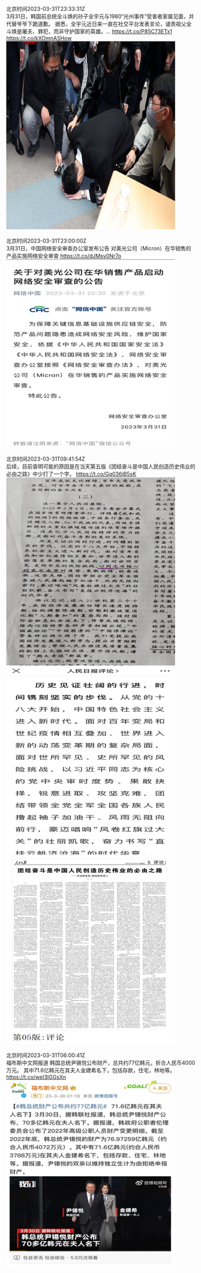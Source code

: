 北京时间2023-03-31T23:33:31Z<br>3月31日，韩国前总统全斗焕的孙子全宇元与1980“光州事件”受害者家属见面，并代替爷爷下跪道歉。
据悉，全宇元近日来一直在社交平台发表言论，谴责祖父全斗焕是屠夫、罪犯，而非守护国家的英雄。… https://t.co/P85C73ETx1 https://t.co/kXOmnASHow<br><img src='/temp/image/2023/w-Month-3/1641826062144266240_0.jpg' width='450' height='500'><br><br>北京时间2023-03-31T23:00:00Z<br>3月31日，中国网络安全审查办公室发布公告
对美光公司（Micron）在华销售的产品实施网络安全审查 https://t.co/dJMsy0Nr7o<br><img src='/temp/image/2023/w-Month-3/1641817625570295812_0.jpg' width='450' height='500'><br><br>北京时间2023-03-31T09:41:54Z<br>后续，目前查明可能的原因是在当天第五版《团结奋斗是中国人民创造历史伟业的必由之路》中少打了一个字。 https://t.co/Gq036iB5sK<br><img src='/temp/image/2023/w-Month-3/1641616779372908544_0.jpg' width='450' height='500'><img src='/temp/image/2023/w-Month-3/1641616779372908544_1.jpg' width='450' height='500'><img src='/temp/image/2023/w-Month-3/1641616779372908544_2.jpg' width='450' height='500'><br><br>北京时间2023-03-31T06:00:41Z<br>福布斯中文网报道
韩国总统尹锡悦公布财产，总共约77亿韩元，折合人民币4000万元。
其中71.6亿韩元在其夫人金建希名下，包括存款，住宅，林地等。 https://t.co/weI3IGGsXn<br><img src='/temp/image/2023/w-Month-3/1641561105867714562_0.jpg' width='450' height='500'><br><br>
